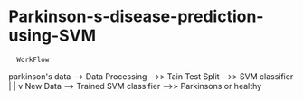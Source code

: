 # Parkinson-s-disease-prediction-using-SVM

      WorkFlow
parkinson's data --> Data Processing -->> Tain Test Split -->> SVM classifier
                                                                   |
                                                                   |
                                                                   v
                                                      New Data --> Trained SVM classifier -->> Parkinsons or healthy
                                                      
